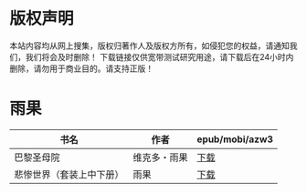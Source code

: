 # 版权声明

本站内容均从网上搜集，版权归著作人及版权方所有，如侵犯您的权益，请通知我们，我们将会及时删除！ 下载链接仅供宽带测试研究用途，请下载后在24小时内删除，请勿用于商业目的。请支持正版！

# 雨果

| 书名 | 作者 | epub/mobi/azw3 |
| --- | --- | --- |
| 巴黎圣母院 | 维克多・雨果 | [下载](https://url89.ctfile.com/f/31084289-1357028278-b28ff6?p=8866) |
| 悲惨世界（套装上中下册） | 雨果 | [下载](https://url89.ctfile.com/f/31084289-1357008436-2ef843?p=8866) |
